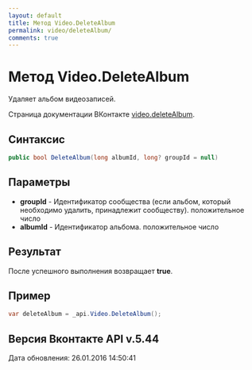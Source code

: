 ```yaml
---
layout: default
title: Метод Video.DeleteAlbum
permalink: video/deleteAlbum/
comments: true
---
```

# Метод Video.DeleteAlbum
Удаляет альбом видеозаписей.

Страница документации ВКонтакте [video.deleteAlbum](https://vk.com/dev/video.deleteAlbum).

## Синтаксис
``` csharp
public bool DeleteAlbum(long albumId, long? groupId = null)
```

## Параметры
+ **groupId** - Идентификатор сообщества (если альбом, который необходимо удалить, принадлежит сообществу). положительное число
+ **albumId** - Идентификатор альбома. положительное число

## Результат
После успешного выполнения возвращает **true**.

## Пример
``` csharp
var deleteAlbum = _api.Video.DeleteAlbum();
```

## Версия Вконтакте API v.5.44
Дата обновления: 26.01.2016 14:50:41
